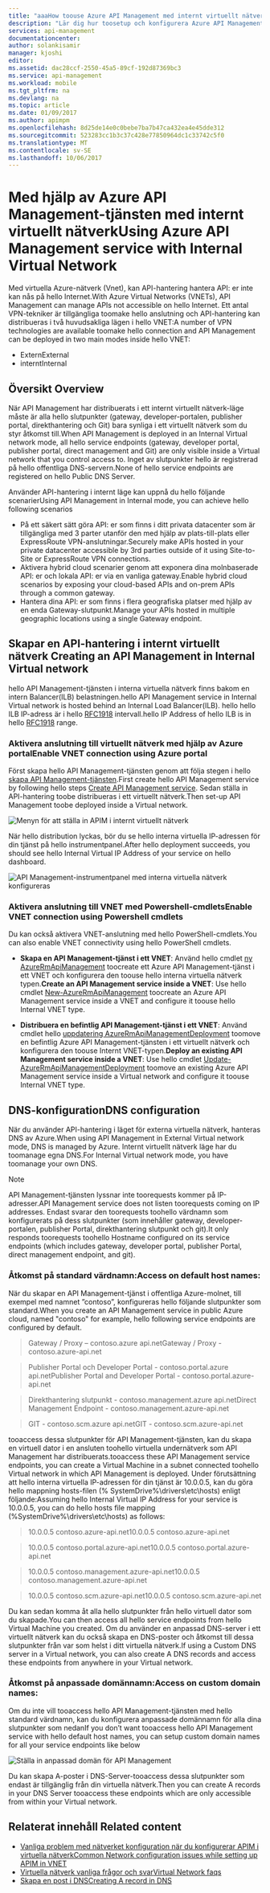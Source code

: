 ```yaml
---
title: "aaaHow toouse Azure API Management med internt virtuellt nätverk | Microsoft Docs"
description: "Lär dig hur toosetup och konfigurera Azure API Management i internt virtuellt nätverk."
services: api-management
documentationcenter: 
author: solankisamir
manager: kjoshi
editor: 
ms.assetid: dac28ccf-2550-45a5-89cf-192d87369bc3
ms.service: api-management
ms.workload: mobile
ms.tgt_pltfrm: na
ms.devlang: na
ms.topic: article
ms.date: 01/09/2017
ms.author: apimpm
ms.openlocfilehash: 8d25de14e0c0bebe7ba7b47ca432ea4e45dde312
ms.sourcegitcommit: 523283cc1b3c37c428e77850964dc1c33742c5f0
ms.translationtype: MT
ms.contentlocale: sv-SE
ms.lasthandoff: 10/06/2017
---
```

# <a name="using-azure-api-management-service-with-internal-virtual-network"></a><span data-ttu-id="2d352-103">Med hjälp av Azure API Management-tjänsten med internt virtuellt nätverk</span><span class="sxs-lookup"><span data-stu-id="2d352-103">Using Azure API Management service with Internal Virtual Network</span></span>
<span data-ttu-id="2d352-104">Med virtuella Azure-nätverk (Vnet), kan API-hantering hantera API: er inte kan nås på hello Internet.</span><span class="sxs-lookup"><span data-stu-id="2d352-104">With Azure Virtual Networks (VNETs), API Management can manage APIs not accessible on hello Internet.</span></span> <span data-ttu-id="2d352-105">Ett antal VPN-tekniker är tillgängliga toomake hello anslutning och API-hantering kan distribueras i två huvudsakliga lägen i hello VNET:</span><span class="sxs-lookup"><span data-stu-id="2d352-105">A number of VPN technologies are available toomake hello connection and API Management can be deployed in two main modes inside hello VNET:</span></span>
* <span data-ttu-id="2d352-106">Extern</span><span class="sxs-lookup"><span data-stu-id="2d352-106">External</span></span>
* <span data-ttu-id="2d352-107">internt</span><span class="sxs-lookup"><span data-stu-id="2d352-107">Internal</span></span>

## <span data-ttu-id="2d352-108"><a name="overview"> </a>Översikt</span><span class="sxs-lookup"><span data-stu-id="2d352-108"><a name="overview"> </a>Overview</span></span>
<span data-ttu-id="2d352-109">När API Management har distribuerats i ett internt virtuellt nätverk-läge måste är alla hello slutpunkter (gateway, developer-portalen, publisher portal, direkthantering och Git) bara synliga i ett virtuellt nätverk som du styr åtkomst till.</span><span class="sxs-lookup"><span data-stu-id="2d352-109">When API Management is deployed in an Internal Virtual network mode, all hello service endpoints (gateway, developer portal, publisher portal, direct management and Git) are only visible inside a Virtual network that you control access to.</span></span> <span data-ttu-id="2d352-110">Inget av slutpunkter hello är registrerad på hello offentliga DNS-servern.</span><span class="sxs-lookup"><span data-stu-id="2d352-110">None of hello service endpoints are registered on hello Public DNS Server.</span></span>

<span data-ttu-id="2d352-111">Använder API-hantering i internt läge kan uppnå du hello följande scenarier</span><span class="sxs-lookup"><span data-stu-id="2d352-111">Using API Management in Internal mode, you can achieve hello following scenarios</span></span>
* <span data-ttu-id="2d352-112">På ett säkert sätt göra API: er som finns i ditt privata datacenter som är tillgängliga med 3 parter utanför den med hjälp av plats-till-plats eller ExpressRoute VPN-anslutningar.</span><span class="sxs-lookup"><span data-stu-id="2d352-112">Securely make APIs hosted in your private datacenter accessible by 3rd parties outside of it using Site-to-Site or ExpressRoute VPN connections.</span></span>
* <span data-ttu-id="2d352-113">Aktivera hybrid cloud scenarier genom att exponera dina molnbaserade API: er och lokala API: er via en vanliga gateway.</span><span class="sxs-lookup"><span data-stu-id="2d352-113">Enable hybrid cloud scenarios by exposing your cloud-based APIs and on-prem APIs through a common gateway.</span></span>
* <span data-ttu-id="2d352-114">Hantera dina API: er som finns i flera geografiska platser med hjälp av en enda Gateway-slutpunkt.</span><span class="sxs-lookup"><span data-stu-id="2d352-114">Manage your APIs hosted in multiple geographic locations using a single Gateway endpoint.</span></span> 

## <span data-ttu-id="2d352-115"><a name="enable-vpn"></a>Skapar en API-hantering i internt virtuellt nätverk</span><span class="sxs-lookup"><span data-stu-id="2d352-115"><a name="enable-vpn"> </a>Creating an API Management in Internal Virtual network</span></span>
<span data-ttu-id="2d352-116">hello API Management-tjänsten i interna virtuella nätverk finns bakom en intern Balancer(ILB) belastningen.</span><span class="sxs-lookup"><span data-stu-id="2d352-116">hello API Management service in Internal Virtual network is hosted behind an Internal Load Balancer(ILB).</span></span> <span data-ttu-id="2d352-117">hello hello ILB IP-adress är i hello [RFC1918](http://www.faqs.org/rfcs/rfc1918.html) intervall.</span><span class="sxs-lookup"><span data-stu-id="2d352-117">hello IP Address of hello ILB is in hello [RFC1918](http://www.faqs.org/rfcs/rfc1918.html) range.</span></span>  

### <a name="enable-vnet-connection-using-azure-portal"></a><span data-ttu-id="2d352-118">Aktivera anslutning till virtuellt nätverk med hjälp av Azure portal</span><span class="sxs-lookup"><span data-stu-id="2d352-118">Enable VNET connection using Azure portal</span></span>
<span data-ttu-id="2d352-119">Först skapa hello API Management-tjänsten genom att följa stegen i hello [skapa API Management-tjänsten][Create API Management service].</span><span class="sxs-lookup"><span data-stu-id="2d352-119">First create hello API Management service by following hello steps [Create API Management service][Create API Management service].</span></span> <span data-ttu-id="2d352-120">Sedan ställa in API-hantering toobe distribueras i ett virtuellt nätverk.</span><span class="sxs-lookup"><span data-stu-id="2d352-120">Then set-up API Management toobe deployed inside a Virtual network.</span></span>

![Menyn för att ställa in APIM i internt virtuellt nätverk][api-management-using-internal-vnet-menu]

<span data-ttu-id="2d352-122">När hello distribution lyckas, bör du se hello interna virtuella IP-adressen för din tjänst på hello instrumentpanel.</span><span class="sxs-lookup"><span data-stu-id="2d352-122">After hello deployment succeeds, you should see hello Internal Virtual IP Address of your service on hello dashboard.</span></span>

![API Management-instrumentpanel med interna virtuella nätverk konfigureras][api-management-internal-vnet-dashboard]

### <a name="enable-vnet-connection-using-powershell-cmdlets"></a><span data-ttu-id="2d352-124">Aktivera anslutning till VNET med Powershell-cmdlets</span><span class="sxs-lookup"><span data-stu-id="2d352-124">Enable VNET connection using Powershell cmdlets</span></span>
<span data-ttu-id="2d352-125">Du kan också aktivera VNET-anslutning med hello PowerShell-cmdlets.</span><span class="sxs-lookup"><span data-stu-id="2d352-125">You can also enable VNET connectivity using hello PowerShell cmdlets.</span></span>

* <span data-ttu-id="2d352-126">**Skapa en API Management-tjänst i ett VNET**: Använd hello cmdlet [ny AzureRmApiManagement](/powershell/module/azurerm.apimanagement/new-azurermapimanagement) toocreate ett Azure API Management-tjänst i ett VNET och konfigurera den toouse hello interna virtuella nätverk typen.</span><span class="sxs-lookup"><span data-stu-id="2d352-126">**Create an API Management service inside a VNET**: Use hello cmdlet [New-AzureRmApiManagement](/powershell/module/azurerm.apimanagement/new-azurermapimanagement) toocreate an Azure API Management service inside a VNET and configure it toouse hello Internal VNET type.</span></span>

* <span data-ttu-id="2d352-127">**Distribuera en befintlig API Management-tjänst i ett VNET**: Använd cmdlet hello [uppdatering AzureRmApiManagementDeployment](/powershell/module/azurerm.apimanagement/update-azurermapimanagementdeployment) toomove en befintlig Azure API Management-tjänsten i ett virtuellt nätverk och konfigurera den toouse Internt VNET-typen.</span><span class="sxs-lookup"><span data-stu-id="2d352-127">**Deploy an existing API Management service inside a VNET**: Use hello cmdlet [Update-AzureRmApiManagementDeployment](/powershell/module/azurerm.apimanagement/update-azurermapimanagementdeployment) toomove an existing Azure API Management service inside a Virtual network and configure it toouse Internal VNET type.</span></span>

## <span data-ttu-id="2d352-128"><a name="apim-dns-configuration"></a>DNS-konfiguration</span><span class="sxs-lookup"><span data-stu-id="2d352-128"><a name="apim-dns-configuration"></a>DNS configuration</span></span>
<span data-ttu-id="2d352-129">När du använder API-hantering i läget för externa virtuella nätverk, hanteras DNS av Azure.</span><span class="sxs-lookup"><span data-stu-id="2d352-129">When using API Management in External Virtual network mode, DNS is managed by Azure.</span></span> <span data-ttu-id="2d352-130">Internt virtuellt nätverk läge har du toomanage egna DNS.</span><span class="sxs-lookup"><span data-stu-id="2d352-130">For Internal Virtual network mode, you have toomanage your own DNS.</span></span>

> [!NOTE]
> <span data-ttu-id="2d352-131">API Management-tjänsten lyssnar inte toorequests kommer på IP-adresser.</span><span class="sxs-lookup"><span data-stu-id="2d352-131">API Management service does not listen toorequests coming on IP addresses.</span></span> <span data-ttu-id="2d352-132">Endast svarar den toorequests toohello värdnamn som konfigurerats på dess slutpunkter (som innehåller gateway, developer-portalen, publisher Portal, direkthantering slutpunkt och git).</span><span class="sxs-lookup"><span data-stu-id="2d352-132">It only responds toorequests toohello Hostname configured on its service endpoints (which includes gateway, developer portal, publisher Portal, direct management endpoint, and git).</span></span>

### <a name="access-on-default-host-names"></a><span data-ttu-id="2d352-133">Åtkomst på standard värdnamn:</span><span class="sxs-lookup"><span data-stu-id="2d352-133">Access on default host names:</span></span>
<span data-ttu-id="2d352-134">När du skapar en API Management-tjänst i offentliga Azure-molnet, till exempel med namnet ”contoso”, konfigureras hello följande slutpunkter som standard.</span><span class="sxs-lookup"><span data-stu-id="2d352-134">When you create an API Management service in public Azure cloud, named "contoso" for example, hello following service endpoints are configured by default.</span></span>

>   <span data-ttu-id="2d352-135">Gateway / Proxy – contoso.azure api.net</span><span class="sxs-lookup"><span data-stu-id="2d352-135">Gateway / Proxy - contoso.azure-api.net</span></span>

> <span data-ttu-id="2d352-136">Publisher Portal och Developer Portal - contoso.portal.azure api.net</span><span class="sxs-lookup"><span data-stu-id="2d352-136">Publisher Portal and Developer Portal - contoso.portal.azure-api.net</span></span>

> <span data-ttu-id="2d352-137">Direkthantering slutpunkt - contoso.management.azure api.net</span><span class="sxs-lookup"><span data-stu-id="2d352-137">Direct Management Endpoint - contoso.management.azure-api.net</span></span>

>   <span data-ttu-id="2d352-138">GIT - contoso.scm.azure api.net</span><span class="sxs-lookup"><span data-stu-id="2d352-138">GIT - contoso.scm.azure-api.net</span></span>

<span data-ttu-id="2d352-139">tooaccess dessa slutpunkter för API Management-tjänsten, kan du skapa en virtuell dator i en ansluten toohello virtuella undernätverk som API Management har distribuerats.</span><span class="sxs-lookup"><span data-stu-id="2d352-139">tooaccess these API Management service endpoints, you can create a Virtual Machine in a subnet connected toohello Virtual network in which API Management is deployed.</span></span> <span data-ttu-id="2d352-140">Under förutsättning att hello interna virtuella IP-adressen för din tjänst är 10.0.0.5, kan du göra hello mappning hosts-filen (% SystemDrive%\drivers\etc\hosts) enligt följande:</span><span class="sxs-lookup"><span data-stu-id="2d352-140">Assuming hello Internal Virtual IP Address for your service is 10.0.0.5, you can do hello hosts file mapping (%SystemDrive%\drivers\etc\hosts) as follows:</span></span>

> <span data-ttu-id="2d352-141">10.0.0.5 contoso.azure-api.net</span><span class="sxs-lookup"><span data-stu-id="2d352-141">10.0.0.5    contoso.azure-api.net</span></span>

> <span data-ttu-id="2d352-142">10.0.0.5 contoso.portal.azure-api.net</span><span class="sxs-lookup"><span data-stu-id="2d352-142">10.0.0.5    contoso.portal.azure-api.net</span></span>

> <span data-ttu-id="2d352-143">10.0.0.5 contoso.management.azure-api.net</span><span class="sxs-lookup"><span data-stu-id="2d352-143">10.0.0.5    contoso.management.azure-api.net</span></span>

> <span data-ttu-id="2d352-144">10.0.0.5 contoso.scm.azure-api.net</span><span class="sxs-lookup"><span data-stu-id="2d352-144">10.0.0.5    contoso.scm.azure-api.net</span></span>

<span data-ttu-id="2d352-145">Du kan sedan komma åt alla hello slutpunkter från hello virtuell dator som du skapade.</span><span class="sxs-lookup"><span data-stu-id="2d352-145">You can then access all hello service endpoints from hello Virtual Machine you created.</span></span> <span data-ttu-id="2d352-146">Om du använder en anpassad DNS-server i ett virtuellt nätverk kan du också skapa en DNS-poster och åtkomst till dessa slutpunkter från var som helst i ditt virtuella nätverk.</span><span class="sxs-lookup"><span data-stu-id="2d352-146">If using a Custom DNS server in a Virtual network, you can also create A DNS records and access these endpoints from anywhere in your Virtual network.</span></span> 

### <a name="access-on-custom-domain-names"></a><span data-ttu-id="2d352-147">Åtkomst på anpassade domännamn:</span><span class="sxs-lookup"><span data-stu-id="2d352-147">Access on custom domain names:</span></span>
<span data-ttu-id="2d352-148">Om du inte vill tooaccess hello API Management-tjänsten med hello standard värdnamn, kan du konfigurera anpassade domännamn för alla dina slutpunkter som nedan</span><span class="sxs-lookup"><span data-stu-id="2d352-148">If you don’t want tooaccess hello API Management service with hello default host names, you can setup custom domain names for all your service endpoints like below</span></span>

![Ställa in anpassad domän för API Management][api-management-custom-domain-name]

<span data-ttu-id="2d352-150">Du kan skapa A-poster i DNS-Server-tooaccess dessa slutpunkter som endast är tillgänglig från din virtuella nätverk.</span><span class="sxs-lookup"><span data-stu-id="2d352-150">Then you can create A records in your DNS Server tooaccess these endpoints which are only accessible from within your Virtual network.</span></span>

## <span data-ttu-id="2d352-151"><a name="related-content"></a>Relaterat innehåll</span><span class="sxs-lookup"><span data-stu-id="2d352-151"><a name="related-content"> </a>Related content</span></span>
* <span data-ttu-id="2d352-152">[Vanliga problem med nätverket konfiguration när du konfigurerar APIM i virtuella nätverk][Common Network Configuration Issues]</span><span class="sxs-lookup"><span data-stu-id="2d352-152">[Common Network configuration issues while setting up APIM in VNET][Common Network Configuration Issues]</span></span>
* [<span data-ttu-id="2d352-153">Virtuella nätverk vanliga frågor och svar</span><span class="sxs-lookup"><span data-stu-id="2d352-153">Virtual Network faqs</span></span>](../virtual-network/virtual-networks-faq.md)
* [<span data-ttu-id="2d352-154">Skapa en post i DNS</span><span class="sxs-lookup"><span data-stu-id="2d352-154">Creating A record in DNS</span></span>](https://msdn.microsoft.com/en-us/library/bb727018.aspx)

[api-management-using-internal-vnet-menu]: ./media/api-management-using-with-internal-vnet/api-management-internal-vnet-menu.png
[api-management-internal-vnet-dashboard]: ./media/api-management-using-with-internal-vnet/api-management-internal-vnet-dashboard.png
[api-management-custom-domain-name]: ./media/api-management-using-with-internal-vnet/api-management-custom-domain-name.png

[Create API Management service]: api-management-get-started.md#create-service-instance
[Common Network Configuration Issues]: api-management-using-with-vnet.md#network-configuration-issues
